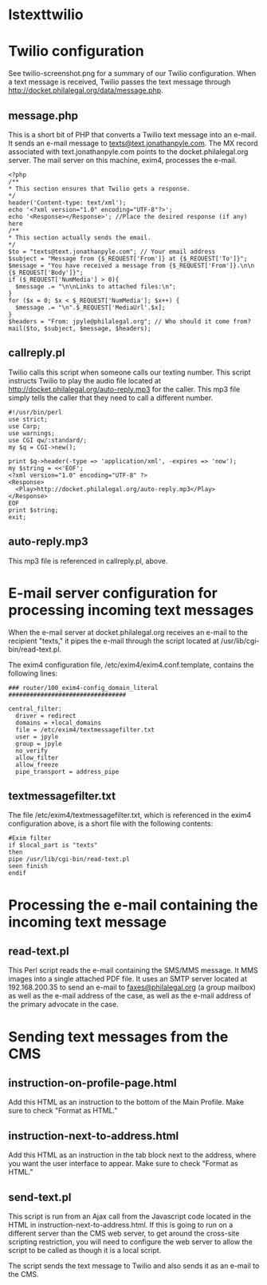 # lstexttwilio

# Twilio configuration

See twilio-screenshot.png for a summary of our Twilio configuration.  When a text message is received, Twilio passes the text message through http://docket.philalegal.org/data/message.php.

## message.php

This is a short bit of PHP that converts a Twilio text message into an e-mail.  It sends an e-mail message to texts@text.jonathanpyle.com.  The MX record associated with text.jonathanpyle.com points to the docket.philalegal.org server.  The mail server on this machine, exim4, processes the e-mail.

	<?php
	/**
	* This section ensures that Twilio gets a response.
	*/
	header('Content-type: text/xml');
	echo '<?xml version="1.0" encoding="UTF-8"?>';
	echo '<Response></Response>'; //Place the desired response (if any) here
	/**
	* This section actually sends the email.
	*/
	$to = "texts@text.jonathanpyle.com"; // Your email address
	$subject = "Message from {$_REQUEST['From']} at {$_REQUEST['To']}";
	$message = "You have received a message from {$_REQUEST['From']}.\n\n
	{$_REQUEST['Body']}";
	if ($_REQUEST['NumMedia'] > 0){
	  $message .= "\n\nLinks to attached files:\n";
	}
	for ($x = 0; $x < $_REQUEST['NumMedia']; $x++) {
	  $message .= "\n".$_REQUEST['MediaUrl'.$x]; 
	} 
	$headers = "From: jpyle@philalegal.org"; // Who should it come from?
	mail($to, $subject, $message, $headers);

## callreply.pl

Twilio calls this script when someone calls our texting number.  This script instructs Twilio to play the audio file located at http://docket.philalegal.org/auto-reply.mp3 for the caller.  This mp3 file simply tells the caller that they need to call a different number.

	#!/usr/bin/perl
	use strict;
	use Carp;
	use warnings;
	use CGI qw/:standard/;
	my $q = CGI->new();

	print $q->header(-type => 'application/xml', -expires => 'now');
	my $string = <<'EOF';
	<?xml version="1.0" encoding="UTF-8" ?>
	<Response>
	  <Play>http://docket.philalegal.org/auto-reply.mp3</Play>
	</Response>
	EOF
	print $string;
	exit;

## auto-reply.mp3

This mp3 file is referenced in callreply.pl, above.

# E-mail server configuration for processing incoming text messages

When the e-mail server at docket.philalegal.org receives an e-mail to the recipient "texts," it pipes the e-mail through the script located at /usr/lib/cgi-bin/read-text.pl.

The exim4 configuration file, /etc/exim4/exim4.conf.template, contains the following lines:

	### router/100_exim4-config_domain_literal
	#################################

	central_filter:
	  driver = redirect
	  domains = +local_domains
	  file = /etc/exim4/textmessagefilter.txt
	  user = jpyle
	  group = jpyle
	  no_verify
	  allow_filter
	  allow_freeze
	  pipe_transport = address_pipe

## textmessagefilter.txt

The file /etc/exim4/textmessagefilter.txt, which is referenced in the exim4 configuration above, is a short file with the following contents:

	#Exim filter
	if $local_part is "texts"
	then
	pipe /usr/lib/cgi-bin/read-text.pl
	seen finish
	endif

# Processing the e-mail containing the incoming text message

## read-text.pl

This Perl script reads the e-mail containing the SMS/MMS message.  It MMS images into a single attached PDF file.  It uses an SMTP server located at 192.168.200.35 to send an e-mail to faxes@philalegal.org (a group mailbox) as well as the e-mail address of the case, as well as the e-mail address of the primary advocate in the case.

# Sending text messages from the CMS

## instruction-on-profile-page.html

Add this HTML as an instruction to the bottom of the Main Profile.  Make sure to check "Format as HTML."

## instruction-next-to-address.html

Add this HTML as an instruction in the tab block next to the address, where you want the user interface to appear.  Make sure to check "Format as HTML."

## send-text.pl

This script is run from an Ajax call from the Javascript code located in the HTML in instruction-next-to-address.html.  If this is going to run on a different server than the CMS web server, to get around the cross-site scripting restriction, you will need to configure the web server to allow the script to be called as though it is a local script.

The script sends the text message to Twilio and also sends it as an e-mail to the CMS.


